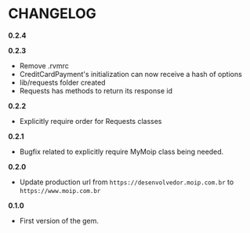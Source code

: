 CHANGELOG
=========

**0.2.4**

**0.2.3**
* Remove .rvmrc
* CreditCardPayment's initialization can now receive a hash of options
* lib/requests folder created
* Requests has methods to return its response id

**0.2.2**
* Explicitly require order for Requests classes

**0.2.1**
* Bugfix related to explicitly require MyMoip class being needed.

**0.2.0**
* Update production url from `https://desenvolvedor.moip.com.br` to `https://www.moip.com.br`

**0.1.0**
* First version of the gem.
